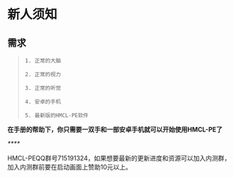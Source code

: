 # 新人须知

## **需求**

> ```
> 1. 正常的大脑
>
> 2. 正常的视力
>
> 3. 正常的听觉
>
> 4. 安卓的手机
>
> 5. 最新版的HMCL-PE软件
> ```

**在手册的帮助下，你只需要一双手和一部安卓手机就可以开始使用HMCL-PE了**

_****_

HMCL-PEQQ群号715191324，如果想要最新的更新进度和资源可以加入内测群，加入内测群前要在启动画面上赞助10元以上。

